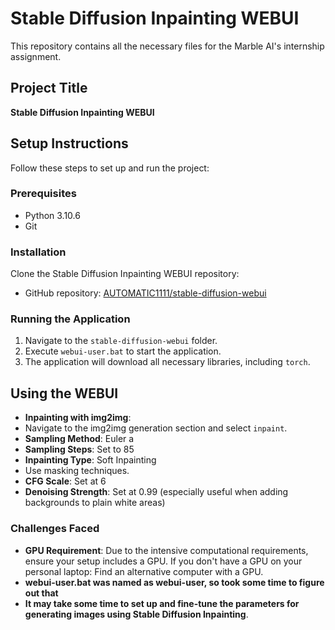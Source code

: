 # Stable Diffusion Inpainting WEBUI

This repository contains all the necessary files for the Marble AI's internship assignment.

## Project Title
**Stable Diffusion Inpainting WEBUI**

## Setup Instructions
Follow these steps to set up and run the project:

### Prerequisites
- Python 3.10.6
- Git

### Installation
 Clone the Stable Diffusion Inpainting WEBUI repository:
- GitHub repository: [AUTOMATIC1111/stable-diffusion-webui](https://github.com/AUTOMATIC1111/stable-diffusion-webui)

### Running the Application
1. Navigate to the `stable-diffusion-webui` folder.
2. Execute `webui-user.bat` to start the application.
3. The application will download all necessary libraries, including `torch`.

## Using the WEBUI
- **Inpainting with img2img**: 
- Navigate to the img2img generation section and select `inpaint`.
- **Sampling Method**: Euler a
- **Sampling Steps**: Set to 85
- **Inpainting Type**: Soft Inpainting
- Use masking techniques.
- **CFG Scale**: Set at 6
- **Denoising Strength**: Set at 0.99 (especially useful when adding backgrounds to plain white areas)

### Challenges Faced 
- **GPU Requirement**: Due to the intensive computational requirements, ensure your setup includes a GPU. If you don't have a GPU on your personal laptop: Find an alternative computer with a GPU.
- **webui-user.bat was named as webui-user, so took some time to figure out that**
- **It may take some time to set up and fine-tune the parameters for generating images using Stable Diffusion Inpainting**.




